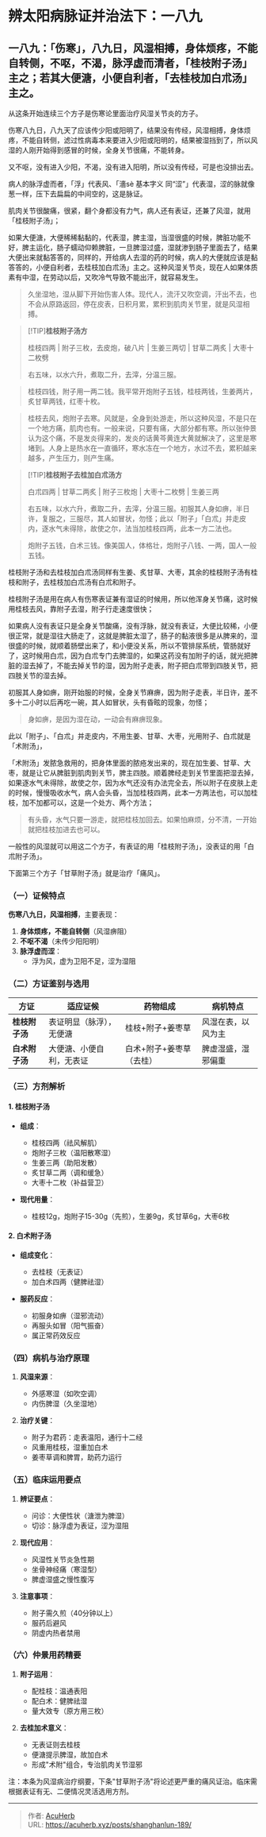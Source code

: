 # 辨太阳病脉证并治法下：一八九


## 一八九：「伤寒」，八九日，风湿相搏，身体烦疼，不能自转侧，不呕，不渴，脉浮虚而清者，「桂枝附子汤」主之；若其大便溏，小便自利者，「去桂枝加白朮汤」主之。

<!--more-->

从这条开始连续三个方子是伤寒论里面治疗风湿关节炎的方子。

伤寒八九日，八九天了应该传少阳或阳明了，结果没有传经，风湿相搏，身体烦疼，不能自转侧，滤过性病毒本来要进入少阳或阳明的，结果被湿挡到了，所以风湿的人刚开始得到感冒的时候，全身关节很痛，不能转身。

又不呕，没有进入少阳，不渴，没有进入阳明，所以没有传经，可是也没排出去。

病人的脉浮虚而者，「浮」代表风、「濇sè 基本字义 同“涩”」代表湿，涩的脉就像葱一样，压下去扁扁的中间空的，这是脉证。

肌肉关节很酸痛，很紧，翻个身都没有力气，病人还有表证，还兼了风湿，就用「桂枝附子汤」；

如果大便溏，大便稀稀黏黏的，代表湿，脾主湿，当湿很盛的时候，脾脏功能不好，脾主运化，肠子蠕动仰赖脾脏，一旦脾湿过盛，湿就渗到肠子里面去了，结果大便出来就黏答答的，同样的，开给病人去湿的药的时候，病人的大便就应该是黏答答的，小便自利者，去桂枝加白朮汤」主之。这种风湿关节炎，现在人如果体质素有中湿，在劳动以后，又吹冷气导致不能出汗，就容易发生。

> 久坐湿地，湿从脚下开始伤害人体。现代人，流汗又吹空调，汗出不去，也不会从原路返回，停在皮表，日积月累，累积到肌肉关节里，就是风湿相搏。

> [!TIP]**桂枝附子汤方**
> 
> 桂枝四两 | 附子三枚，去皮炮，破八片 | 生姜三两切 | 甘草二两炙 | 大枣十二枚劈
> 
> 右五味，以水六升，煮取二升，去滓，分温三服。

> 桂枝四钱，附子用一两二钱。我平常开炮附子五钱，桂枝两钱，生姜两片，炙甘草两钱，红枣十枚。

> 桂枝去风，炮附子去寒。风就是，全身到处游走，所以这种风湿，不是只在一个地方痛，肌肉也有。一般来说，只要有痛，大部分都有寒。所以张仲景认为这个痛，不是发炎得来的，发炎的话黄芩黄连大黄就解决了，这里是寒堵到。人身上是热水在一直循环，寒水冻在一个地方，水过不去，累积越来越多，产生压力，则产生痛。

> [!TIP]**桂枝附子去桂加白朮汤方**
> 
> 白朮四两 | 甘草二两炙 | 附子三枚炮 | 大枣十二枚劈 | 生姜三两
> 
> 右五味，以水六升，煮取二升，去滓，分温三服。初服其人身如痹，半日许，复服之，三服尽，其人如冒状，勿怪；此以「附子」「白朮」并走皮内，逐水气未得除，故使之尔，法当加桂枝四两，此本一方二法也。

> 炮附子五钱，白术三钱。像美国人，体格壮，炮附子八钱、一两，国人一般五钱。

桂枝附子汤和去桂枝加白朮汤同样有生姜、炙甘草、大枣，其余的桂枝附子汤有桂枝和附子，去桂枝加白朮汤有白朮和附子。

桂枝附子汤是用在病人有伤寒表证兼有湿证的时候用，所以他浑身关节痛，这时候用桂枝去风，靠附子去湿，附子行走速度很快；

如果病人没有表证只是全身关节酸痛，没有浮脉，就没有表证，大便比较稀，小便很正常，就是湿往大肠走了，这就是脾脏太湿了，肠子的黏液很多是从脾来的，湿很盛的时候，就顺着肠壁出来了，和小便没关系，所以不管排尿系统，管肠就好了，这时候用白朮，因为白朮专门去脾湿的，如果这药没有加附子的话，就光把脾脏的湿去掉了，不能去掉关节的湿，因为附子走表，附子把白朮带到四肢关节，把四肢关节的湿去掉。

初服其人身如痹，刚开始服的时候，全身关节麻痹，因为附子走表，半日许，差不多十二小时以后再吃一碗，其人如冒状，头有昏眩的现象，勿怪；

> 身如痹，是因为湿在动，一动会有麻痹现象。

此以「附子」、「白朮」并走皮内，不用生姜、甘草、大枣，光用附子、白朮就是「术附汤」，

「术附汤」发脓急救用的，把身体里面的脓疮发出来的，现在加生姜、甘草、大枣，就是让它从脾脏到肌肉到关节，脾主四肢。顺着脾经走到关节里面把湿去掉，如果逐水气未得除，故使之尔，因为水气还没有办法完全去，所以附子在皮肤上走的时候，慢慢吸收水气，病人会头昏，当加桂枝四两，此本一方两法也，可以加桂枝，加不加都可以，这是一个处方、两个方法；

> 有头昏，水气只要一游走，就把桂枝加回去。如果怕麻烦，分不清，一开始就把桂枝加进去也可以。

一般性的风湿就可以用这二个方子，有表证的用「桂枝附子汤」，没表证的用「白朮附子汤」。

下面第三个方子「甘草附子汤」就是治疗「痛风」。

### **（一）证候特点**
**伤寒八九日，风湿相搏**，主要表现：
1. **身体烦疼，不能自转侧**（风湿痹阻）
2. **不呕不渴**（未传少阳阳明）
3. **脉浮虚而涩**：
   - 浮为风，虚为卫阳不足，涩为湿阻

### **（二）方证鉴别与选用**
| 方证         | 适应证候                     | 药物组成                | 病机特点               |
|--------------|------------------------------|-------------------------|------------------------|
| **桂枝附子汤** | 表证明显（脉浮），无便溏     | 桂枝+附子+姜枣草        | 风湿在表，以风为主     |
| **白术附子汤** | 大便溏、小便自利，无表证     | 白术+附子+姜枣草（去桂）| 脾虚湿盛，湿邪偏重     |

### **（三）方剂解析**
#### **1. 桂枝附子汤**
- **组成**：
  - 桂枝四两（祛风解肌）
  - 炮附子三枚（温阳散寒湿）
  - 生姜三两（助阳发散）
  - 炙甘草二两（调和缓急）
  - 大枣十二枚（补益营卫）

- **现代用量**：
  - 桂枝12g，炮附子15-30g（先煎），生姜9g，炙甘草6g，大枣6枚

#### **2. 白术附子汤**
- **组成变化**：
  - 去桂枝（无表证）
  - 加白术四两（健脾祛湿）

- **服药反应**：
  - 初服身如痹（湿邪流动）
  - 再服头如冒（阳气振奋）
  - 属正常药效反应

### **（四）病机与治疗原理**
1. **风湿来源**：
   - 外感寒湿（如吹空调）
   - 内伤脾湿（久坐湿地）

2. **治疗关键**：
   - 附子为君药：走表温阳，通行十二经
   - 风重用桂枝，湿重加白术
   - 姜枣草调和脾胃，助药力运行

### **（五）临床运用要点**
1. **辨证要点**：
   - 问诊：大便性状（溏泄为脾湿）
   - 切诊：脉浮虚为表证，涩为湿阻

2. **现代应用**：
   - 风湿性关节炎急性期
   - 坐骨神经痛（寒湿型）
   - 脾虚湿盛之慢性腹泻

3. **注意事项**：
   - 附子需久煎（40分钟以上）
   - 服药后避风
   - 阴虚内热者禁用

### **（六）仲景用药精要**
1. **附子运用**：
   - 配桂枝：温通表阳
   - 配白术：健脾祛湿
   - 量大效专（原方用三枚）

2. **去桂加术意义**：
   - 无表证则去桂枝
   - 便溏提示脾湿，故加白术
   - 形成"术附"组合，专治肌肉关节湿邪

注：本条为风湿病治疗纲要，下条"甘草附子汤"将论述更严重的痛风证治。临床需根据表证有无、二便情况灵活选用方剂。

---

> 作者: [AcuHerb](https://acuherb.xyz)  
> URL: https://acuherb.xyz/posts/shanghanlun-189/  

